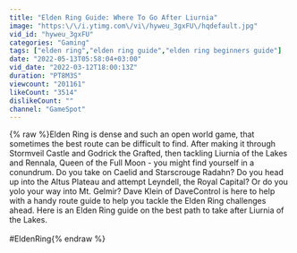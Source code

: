 ```yaml
---
title: "Elden Ring Guide: Where To Go After Liurnia"
image: "https:\/\/i.ytimg.com\/vi\/hyweu_3gxFU\/hqdefault.jpg"
vid_id: "hyweu_3gxFU"
categories: "Gaming"
tags: ["elden ring","elden ring guide","elden ring beginners guide"]
date: "2022-05-13T05:58:04+03:00"
vid_date: "2022-03-12T18:00:13Z"
duration: "PT8M3S"
viewcount: "201161"
likeCount: "3514"
dislikeCount: ""
channel: "GameSpot"
---
```

{% raw %}Elden Ring is dense and such an open world game, that sometimes the best route can be difficult to find. After making it through Stormveil Castle and Godrick the Grafted, then tackling Liurnia of the Lakes and Rennala, Queen of the Full Moon - you might find yourself in a conundrum. Do you take on Caelid and Starscrouge Radahn? Do you head up into the Altus Plateau and attempt Leyndell, the Royal Capital? Or do you yolo your way into Mt. Gelmir? Dave Klein of DaveControl is here to help with a handy route guide to help you tackle the Elden Ring challenges ahead. Here is an Elden Ring guide on the best path to take after Liurnia of the Lakes.<br /><br />#EldenRing{% endraw %}
